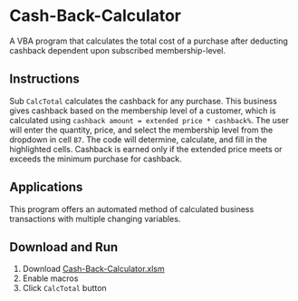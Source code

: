 # Cash-Back-Calculator
A VBA program that calculates the total cost of a purchase after deducting cashback dependent upon subscribed membership-level.

## Instructions
Sub `CalcTotal` calculates the cashback for any purchase.  This business gives cashback based on the membership level of a customer, which is calculated using  `cashback amount = extended price * cashback%`. The user will enter the quantity, price, and select the membership level from the dropdown in cell `B7`. The code will determine, calculate, and fill in the highlighted cells. Cashback is earned only if the extended price meets or exceeds the minimum purchase for cashback.

## Applications
This program offers an automated method of calculated business transactions with multiple changing variables.

## Download and Run
1) Download [Cash-Back-Calculator.xlsm](https://github.com/caydnbaldwin/Cash-Back-Calculator/archive/refs/heads/main.zip)
2) Enable macros
3) Click `CalcTotal` button
